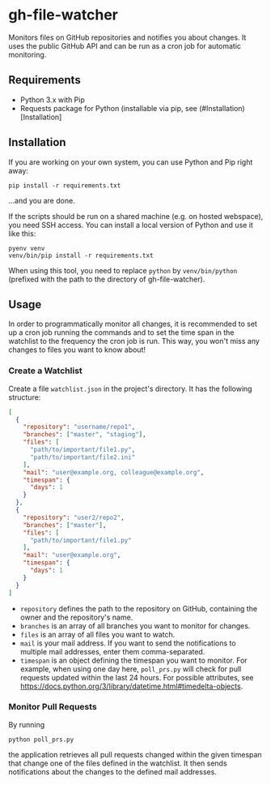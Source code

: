 # gh-file-watcher
Monitors files on GitHub repositories and notifies you about changes. It uses the public GitHub API and can be run as a cron job for automatic monitoring.

## Requirements

- Python 3.x with Pip
- Requests package for Python (installable via pip, see (#Installation)[Installation]

## Installation

If you are working on your own system, you can use Python and Pip right away:

```
pip install -r requirements.txt
```

...and you are done.

If the scripts should be run on a shared machine (e.g. on hosted webspace), you need SSH access. 
You can install a local version of Python and use it like this:

```
pyenv venv
venv/bin/pip install -r requirements.txt
```

When using this tool, you need to replace `python` by `venv/bin/python` (prefixed with the path to the directory of gh-file-watcher).

## Usage
In order to programmatically monitor all changes, it is recommended to set up a cron job running the commands and to set the time span in the watchlist to the frequency the cron job is run. 
This way, you won't miss any changes to files you want to know about!

### Create a Watchlist

Create a file `watchlist.json` in the project's directory. It has the following structure:

```json
[
  {
    "repository": "username/repo1",
    "branches": ["master", "staging"],
    "files": [
      "path/to/important/file1.py",
      "path/to/important/file2.ini"
    ],
    "mail": "user@example.org, colleague@example.org",
    "timespan": {
      "days": 1
    }
  },
  {
    "repository": "user2/repo2",
    "branches": ["master"],
    "files": [
      "path/to/important/file1.py"
    ],
    "mail": "user@example.org",
    "timespan": {
      "days": 1
    }
  }
]
```

- `repository` defines the path to the repository on GitHub, containing the owner and the repository's name.
- `branches` is an array of all branches you want to monitor for changes.
- `files` is an array of all files you want to watch.
- `mail` is your mail address. If you want to send the notifications to multiple mail addresses, enter them comma-separated.
- `timespan` is an object defining the timespan you want to monitor. For example, when using one day here, `poll_prs.py` will check for pull requests updated within the last 24 hours.
  For possible attributes, see https://docs.python.org/3/library/datetime.html#timedelta-objects.

### Monitor Pull Requests

By running 

```
python poll_prs.py
```

the application retrieves all pull requests changed within the given timespan that change one of the files defined in the watchlist.
It then sends notifications about the changes to the defined mail addresses.

